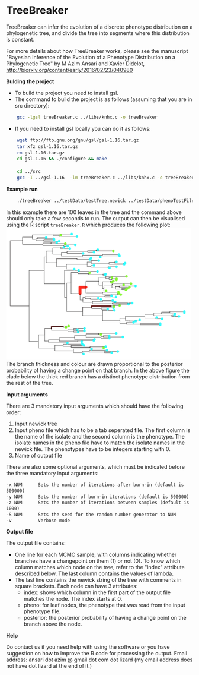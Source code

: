 # TreeBreaker
TreeBreaker can infer the evolution of a discrete phenotype distribution on a phylogenetic tree, and divide the tree into segments where this distribution is constant.

For more details about how TreeBreaker works, please see the manuscript "Bayesian Inference of the Evolution of a Phenotype Distribution on a Phylogenetic Tree" by M Azim Ansari and Xavier Didelot, http://biorxiv.org/content/early/2016/02/23/040980

**Bulding the project**
- To build the project you need to install gsl.
- The command to build the project is as follows (assuming that you are in src directory):
```bash
    gcc -lgsl treeBreaker.c ../libs/knhx.c -o treeBreaker
```
- If you need to install gsl locally you can do it as follows:  
```bash
    wget ftp://ftp.gnu.org/gnu/gsl/gsl-1.16.tar.gz  
    tar xfz gsl-1.16.tar.gz  
    rm gsl-1.16.tar.gz  
    cd gsl-1.16 && ./configure && make  
  
    cd ../src  
    gcc -I ../gsl-1.16  -lm treeBreaker.c ../libs/knhx.c -o treeBreaker ../gsl-1.16/.libs/libgsl.a   
```
**Example run**
```bash
    ./treeBreaker ../testData/testTree.newick ../testData/phenoTestFile.txt outfile
```

In this example there are 100 leaves in the tree and the command above should only take a few seconds to run. The output can then be visualised using the R script `treeBreaker.R` which produces the following plot:
<img src="https://raw.githubusercontent.com/ansariazim/treeBreaker/master/testData/testData.png" width="500">
The branch thickness and colour are drawn proportional to the posterior probability of having a change point on that branch. In the above figure the clade below the thick red branch has a distinct phenotype distribution from the rest of the tree.

**Input arguments**

There are 3 mandatory input arguments which should have the following order:
  1. Input newick tree
  2. Input pheno file which has to be a tab seperated file. The first column is the name of the isolate and the second column is the phenotype.
    The isolate names in the pheno file have to match the isolate names in the newick file. The phenotypes have to be integers starting with 0.
  3. Name of output file
    
There are also some optional arguments, which must be indicated before the three mandatory input arguments:

    -x NUM      Sets the number of iterations after burn-in (default is 500000)
    -y NUM      Sets the number of burn-in iterations (default is 500000)
    -z NUM      Sets the number of iterations between samples (default is 1000)
    -S NUM      Sets the seed for the random number generator to NUM
    -v          Verbose mode

**Output file**

The output file contains: 
- One line for each MCMC sample, with columns indicating whether branches have a changepoint on them (1) or not (0). To know which column matches which node on the tree, refer to the "index" attribute described below. The last column contains the values of lambda.
- The last line contains the newick string of the tree with comments in square brackets. Each node can have 3 attributes:
    - index: shows which column in the first part of the output file matches the node. The index starts at 0.
    - pheno: for leaf nodes, the phenotype that was read from the input phenotype file.
    - posterior: the posterior probability of having a change point on the branch above the node.

**Help**

Do contact us if you need help with using the software or you have suggestion on how to improve the R code for processing the output.
Email address: ansari dot azim @ gmail dot com dot lizard (my email address does not have dot lizard at the end of it.)
